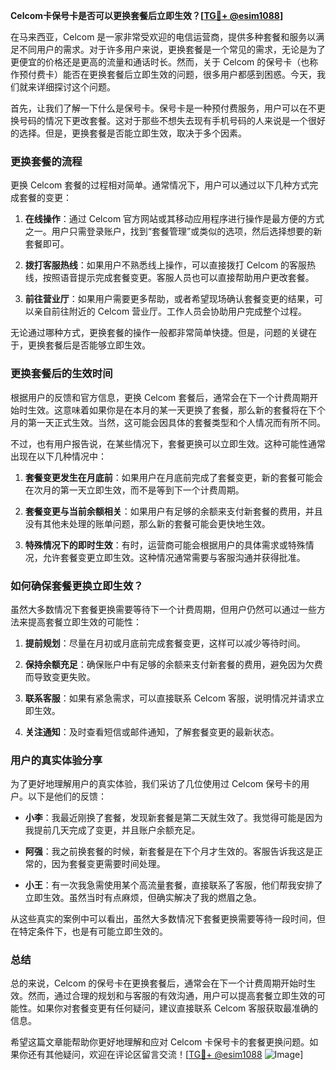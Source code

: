 **Celcom卡保号卡是否可以更换套餐后立即生效？[[TG💪+ @esim1088](https://t.me/s/esim1088)]**

在马来西亚，Celcom 是一家非常受欢迎的电信运营商，提供多种套餐和服务以满足不同用户的需求。对于许多用户来说，更换套餐是一个常见的需求，无论是为了更便宜的价格还是更高的流量和通话时长。然而，关于 Celcom 的保号卡（也称作预付费卡）能否在更换套餐后立即生效的问题，很多用户都感到困惑。今天，我们就来详细探讨这个问题。

首先，让我们了解一下什么是保号卡。保号卡是一种预付费服务，用户可以在不更换号码的情况下更改套餐。这对于那些不想失去现有手机号码的人来说是一个很好的选择。但是，更换套餐是否能立即生效，取决于多个因素。

### 更换套餐的流程

更换 Celcom 套餐的过程相对简单。通常情况下，用户可以通过以下几种方式完成套餐的变更：

1. **在线操作**：通过 Celcom 官方网站或其移动应用程序进行操作是最方便的方式之一。用户只需登录账户，找到“套餐管理”或类似的选项，然后选择想要的新套餐即可。
   
2. **拨打客服热线**：如果用户不熟悉线上操作，可以直接拨打 Celcom 的客服热线，按照语音提示完成套餐变更。客服人员也可以直接帮助用户更改套餐。

3. **前往营业厅**：如果用户需要更多帮助，或者希望现场确认套餐变更的结果，可以亲自前往附近的 Celcom 营业厅。工作人员会协助用户完成整个过程。

无论通过哪种方式，更换套餐的操作一般都非常简单快捷。但是，问题的关键在于，更换套餐后是否能够立即生效。

### 更换套餐后的生效时间

根据用户的反馈和官方信息，更换 Celcom 套餐后，通常会在下一个计费周期开始时生效。这意味着如果你是在本月的某一天更换了套餐，那么新的套餐将在下个月的第一天正式生效。当然，这可能会因具体的套餐类型和个人情况而有所不同。

不过，也有用户报告说，在某些情况下，套餐更换可以立即生效。这种可能性通常出现在以下几种情况中：

1. **套餐变更发生在月底前**：如果用户在月底前完成了套餐变更，新的套餐可能会在次月的第一天立即生效，而不是等到下一个计费周期。

2. **套餐变更与当前余额相关**：如果用户有足够的余额来支付新套餐的费用，并且没有其他未处理的账单问题，那么新的套餐可能会更快地生效。

3. **特殊情况下的即时生效**：有时，运营商可能会根据用户的具体需求或特殊情况，允许套餐变更立即生效。这种情况通常需要与客服沟通并获得批准。

### 如何确保套餐更换立即生效？

虽然大多数情况下套餐更换需要等待下一个计费周期，但用户仍然可以通过一些方法来提高套餐立即生效的可能性：

1. **提前规划**：尽量在月初或月底前完成套餐变更，这样可以减少等待时间。

2. **保持余额充足**：确保账户中有足够的余额来支付新套餐的费用，避免因为欠费而导致变更失败。

3. **联系客服**：如果有紧急需求，可以直接联系 Celcom 客服，说明情况并请求立即生效。

4. **关注通知**：及时查看短信或邮件通知，了解套餐变更的最新状态。

### 用户的真实体验分享

为了更好地理解用户的真实体验，我们采访了几位使用过 Celcom 保号卡的用户。以下是他们的反馈：

- **小李**：我最近刚换了套餐，发现新套餐是第二天就生效了。我觉得可能是因为我提前几天完成了变更，并且账户余额充足。

- **阿强**：我之前换套餐的时候，新套餐是在下个月才生效的。客服告诉我这是正常的，因为套餐变更需要时间处理。

- **小王**：有一次我急需使用某个高流量套餐，直接联系了客服，他们帮我安排了立即生效。虽然当时有点麻烦，但确实解决了我的燃眉之急。

从这些真实的案例中可以看出，虽然大多数情况下套餐更换需要等待一段时间，但在特定条件下，也是有可能立即生效的。

### 总结

总的来说，Celcom 的保号卡在更换套餐后，通常会在下一个计费周期开始时生效。然而，通过合理的规划和与客服的有效沟通，用户可以提高套餐立即生效的可能性。如果你对套餐变更有任何疑问，建议直接联系 Celcom 客服获取最准确的信息。

希望这篇文章能帮助你更好地理解和应对 Celcom 卡保号卡的套餐更换问题。如果你还有其他疑问，欢迎在评论区留言交流！[[TG💪+ @esim1088](https://t.me/s/esim1088) ![Image](https://i.postimg.cc/4NQfJmqS/Snipaste-2025-05-13-00-14-12.png)]